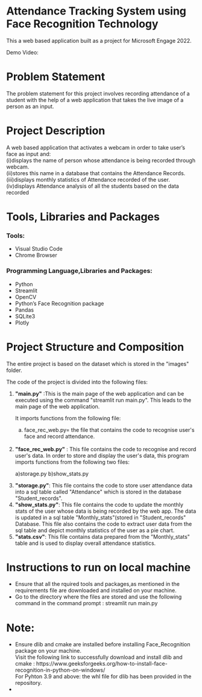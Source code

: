<h1> Attendance Tracking System using Face Recognition Technology </h1>

This a web based application built as a project for Microsoft Engage 2022.

Demo Video: 

<h1>Problem Statement</h1>
The problem statement for this project involves recording attendance of a student with the help of a web application that takes the live image of a person as an input.

<h1>Project Description</h1>
A web based application that activates a webcam in order to take user’s face as input and:<br>
  (i)displays the name of person whose attendance is being recorded through webcam.<br>
  (ii)stores this name in a database that contains the Attendance Records.<br>
  (iii)displays monthly statistics of Attendance recorded of the user.<br>
  (iv)displays Attendance analysis of all the students based on the data recorded <br>

<h1>Tools, Libraries and Packages</h1>
<h3>Tools:</h3>
<ul>
 <li>Visual Studio Code</li>
<li>Chrome Browser</li></ul>
<h3>Programming Language,Libraries and Packages:</h3>
<ul>
  <li>Python</li>
<li>Streamlit</li>
<li>OpenCV</li>
<li>Python’s Face Recognition package</li>
<li>Pandas</li>
<li>SQLite3</li>
<li>Plotly</li></ul>

<h1>Project Structure and Composition</h1>
The entire project is based on the dataset which is stored in the "images" folder.

The code of the project is divided into the following files:<p>
<ol type=1>  
  <li><b>"main.py"</b> :This is the main page of the web application and can be executed using the command "streamlit run main.py". This leads to the main page of the web application.
             <p>It imports functions from the following file:
               <ol type=a>
               <li>face_rec_web.py= the file that contains the code to recognise user's face and record attendance.</li></ol><br>
  </li>                
  <li><b>"face_rec_web.py"</b> : This file contains the code to recognise and record user's data. In order to store and display the user's data, this program imports functions from the following two files:
  <p> a)storage.py b)show_stats.py</li>
                      
  <li><b>"storage.py"</b>: This file contains the code to store user attendance data into a sql table called "Attendance" which is stored in the database "Student_records".</li>

  <li><b>"show_stats.py"</b>: This file contains the code to update the monthly stats of the user whose data is being recorded by the web app. The data is updated in a sql table "Monthly_stats"(stored in "Student_records" Database.
                   This file also contains the code to extract user data from the sql table and depict monthly statistics of the user as a pie chart.</li>

  <li><b>"stats.csv"</b>: This file contains data prepared from the "Monthly_stats" table and is used to display overall attendance statistics.</li></ol>

 <h1> Instructions to run on local machine </h1>                    
 <ul>
  <li> Ensure that all the rquired tools and packages,as mentioned in the requirements file are downloaded and installed on your machine.</li>
  <li>Go to the directory where the files are stored and use the following command in the command prompt : streamlit run main.py</li>
  </ul>
<h1>Note:</h1>
<ul>
  <li> Ensure dlib and cmake are installed before installing Face_Recognition package on your machine.<br> Visit the following link to successfully download and install dlib and cmake : https://www.geeksforgeeks.org/how-to-install-face-recognition-in-python-on-windows/ <br>
For Pyhton 3.9 and above: the whl file for dlib has been provided in the repository.    
    
  <li>
